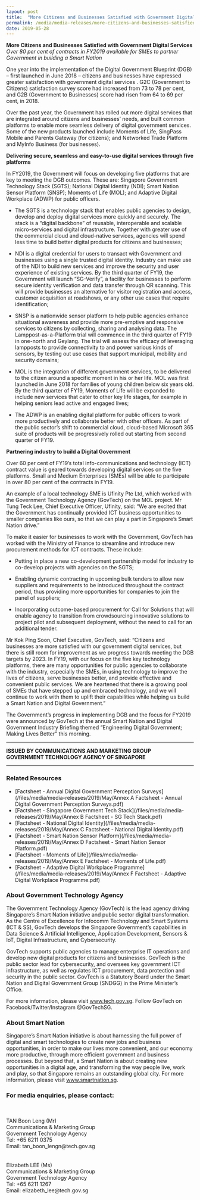 ```yaml
---
layout: post
title:  "More Citizens and Businesses Satisfied with Government Digital Services"
permalink: /media/media-releases/more-citizens-and-businesses-satisfied-with-government-digital-services
date: 2019-05-28
---
```


**More Citizens and Businesses Satisfied with Government Digital Services**
*Over 80 per cent of contracts in FY2019 available for SMEs to partner Government in building a Smart Nation*

One year into the implementation of the Digital Government Blueprint (DGB) – first launched in June 2018 – citizens and businesses have expressed greater satisfaction with government digital services .  G2C (Government to Citizens) satisfaction survey score had increased from 73 to 78 per cent, and G2B (Government to Businesses) score had risen from 64 to 69 per cent, in 2018. 

Over the past year, the Government has rolled out more digital services that are integrated around citizens and businesses’ needs, and built common platforms to enable more seamless delivery of digital government services. Some of the new products launched include Moments of Life, SingPass Mobile and Parents Gateway (for citizens); and Networked Trade Platform and MyInfo Business (for businesses).  


**Delivering secure, seamless and easy-to-use digital services through five platforms**

In FY2019, the Government will focus on developing five platforms that are key to meeting the DGB outcomes. These are: Singapore Government Technology Stack (SGTS); National Digital Identity (NDI); Smart Nation Sensor Platform (SNSP); Moments of Life (MOL); and Adaptive Digital Workplace (ADWP) for public officers. 

*	The SGTS is a technology stack that enables public agencies to design, develop and deploy digital services more quickly and securely. The stack is a “digital backbone” of reusable, interoperable and scalable micro-services and digital infrastructure. Together with greater use of the commercial cloud and cloud-native services, agencies will spend less time to build better digital products for citizens and businesses;

*	NDI is a digital credential for users to transact with Government and businesses using a single trusted digital identity. Industry can make use of the NDI to build new services and improve the security and user experience of existing services. By the third quarter of FY19, the Government will launch “SG-Verify”, a facility for businesses to perform secure identity verification and data transfer through QR scanning. This will provide businesses an alternative for visitor registration and access, customer acquisition at roadshows, or any other use cases that require identification;

*	SNSP is a nationwide sensor platform to help public agencies enhance situational awareness and provide more pre-emptive and responsive services to citizens by collecting, sharing and analysing data. The Lamppost-as-a-Platform trial will commence in the third quarter of FY19 in one-north and Geylang. The trial will assess the efficacy of leveraging lampposts to provide connectivity to and power various kinds of sensors, by testing out use cases that support municipal, mobility and security domains; 

*	MOL is the integration of different government services, to be delivered to the citizen around a specific moment in his or her life. MOL was first launched in June 2018 for families of young children below six years old. By the third quarter of FY19, Moments of Life will be expanded to include new services that cater to other key life stages, for example in helping seniors lead active and engaged lives;  

*	The ADWP is an enabling digital platform for public officers to work more productively and collaborate better with other officers. As part of the public sector’s shift to commercial cloud, cloud-based Microsoft 365 suite of products will be progressively rolled out starting from second quarter of FY19. 

**Partnering industry to build a Digital Government**

Over 60 per cent of FY19’s total info-communications and technology (ICT) contract value is geared towards developing digital services on the five platforms.  Small and Medium Enterprises (SMEs) will be able to participate in over 80 per cent of the contracts in FY19. 

An example of a local technology SME is Ufinity Pte Ltd, which worked with the Government Technology Agency (GovTech) on the MOL project. Mr Tung Teck Lee, Chief Executive Officer, Ufinity, said: “We are excited that the Government has continually provided ICT business opportunities to smaller companies like ours, so that we can play a part in Singapore’s Smart Nation drive.” 

To make it easier for businesses to work with the Government, GovTech has worked with the Ministry of Finance to streamline and introduce new procurement methods for ICT contracts. These include:

*	Putting in place a new co-development partnership model for industry to co-develop projects with agencies on the SGTS;

*	Enabling dynamic contracting in upcoming bulk tenders to allow new suppliers and requirements to be introduced throughout the contract period, thus providing more opportunities for companies to join the panel of suppliers; 

*	Incorporating outcome-based procurement for Call for Solutions that will enable agency to transition from crowdsourcing innovative solutions to project pilot and subsequent deployment, without the need to call for an additional tender.

Mr Kok Ping Soon, Chief Executive, GovTech, said: “Citizens and businesses are more satisfied with our government digital services, but there is still room for improvement as we progress towards meeting the DGB targets by 2023. In FY19, with our focus on the five key technology platforms, there are many opportunities for public agencies to collaborate with the industry, especially the SMEs, in using technology to improve the lives of citizens, serve businesses better, and provide effective and convenient public services. We are heartened that there is a growing pool of SMEs that have stepped up and embraced technology, and we will continue to work with them to uplift their capabilities while helping us build a Smart Nation and Digital Government.”

The Government’s progress in implementing DGB and the focus for FY2019 were announced by GovTech at the annual Smart Nation and Digital Government Industry Briefing themed “Engineering Digital Government; Making Lives Better” this morning.  

---

**ISSUED BY COMMUNICATIONS AND MARKETING GROUP**<br>
**GOVERNMENT TECHNOLOGY AGENCY OF SINGAPORE**

---

### **Related Resources**
* [Factsheet - Annual Digital Government Perception Surveys](/files/media/media-releases/2019/May/Annex A Factsheet - Annual Digital Government Perception Surveys.pdf)
* [Factsheet - Singapore Government Tech Stack](/files/media/media-releases/2019/May/Annex B Factsheet - SG Tech Stack.pdf)
* [Factsheet - National Digital Identity](/files/media/media-releases/2019/May/Annex C Factsheet - National Digital Identity.pdf)
* [Factsheet - Smart Nation Sensor Platform](/files/media/media-releases/2019/May/Annex D Factsheet - Smart Nation Sensor Platform.pdf)
* [Factsheet - Moments of Life](/files/media/media-releases/2019/May/Annex E Factsheet - Moments of Life.pdf)
* [Factsheet - Adaptive Digital Workplace Programme](/files/media/media-releases/2019/May/Annex F Factsheet - Adaptive Digital Workplace Programme.pdf)


### **About Government Technology Agency**
The Government Technology Agency (GovTech) is the lead agency driving Singapore’s Smart Nation initiative and public sector digital transformation. As the Centre of Excellence for Infocomm Technology and Smart Systems (ICT & SS), GovTech develops the Singapore Government’s capabilities in Data Science & Artificial Intelligence, Application Development, Sensors & IoT, Digital Infrastructure, and Cybersecurity.  

GovTech supports public agencies to manage enterprise IT operations and develop new digital products for citizens and businesses. GovTech is the public sector lead for cybersecurity, and oversees key government ICT infrastructure, as well as regulates ICT procurement, data protection and security in the public sector.  GovTech is a Statutory Board under the Smart Nation and Digital Government Group (SNDGG) in the Prime Minister’s Office. 

For more information, please visit www.tech.gov.sg. Follow GovTech on Facebook/Twitter/Instagram @GovTechSG.


### **About Smart Nation**
Singapore’s Smart Nation initiative is about harnessing the full power of digital and smart technologies to create new jobs and business opportunities, in order to make our lives more convenient, and our economy more productive, through more efficient government and business processes. But beyond that, a Smart Nation is about creating new opportunities in a digital age, and transforming the way people live, work and play, so that Singapore remains an outstanding global city. For more information, please visit www.smartnation.sg.


### **For media enquiries, please contact:**
<br>
<br>TAN Boon Leng (Mr)
<br>Communications & Marketing Group
<br>Government Technology Agency
<br>Tel: +65 6211 0375
<br>Email: tan_boon_lengn@tech.gov.sg
<br>
<br>
<br>Elizabeth LEE (Ms)
<br>Communications & Marketing Group 
<br>Government Technology Agency
<br>Tel: +65 6211 1267
<br>Email: elizabeth_lee@tech.gov.sg
